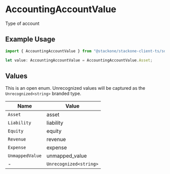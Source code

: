 # AccountingAccountValue

Type of account

## Example Usage

```typescript
import { AccountingAccountValue } from "@stackone/stackone-client-ts/sdk/models/shared";

let value: AccountingAccountValue = AccountingAccountValue.Asset;
```

## Values

This is an open enum. Unrecognized values will be captured as the `Unrecognized<string>` branded type.

| Name                   | Value                  |
| ---------------------- | ---------------------- |
| `Asset`                | asset                  |
| `Liability`            | liability              |
| `Equity`               | equity                 |
| `Revenue`              | revenue                |
| `Expense`              | expense                |
| `UnmappedValue`        | unmapped_value         |
| -                      | `Unrecognized<string>` |